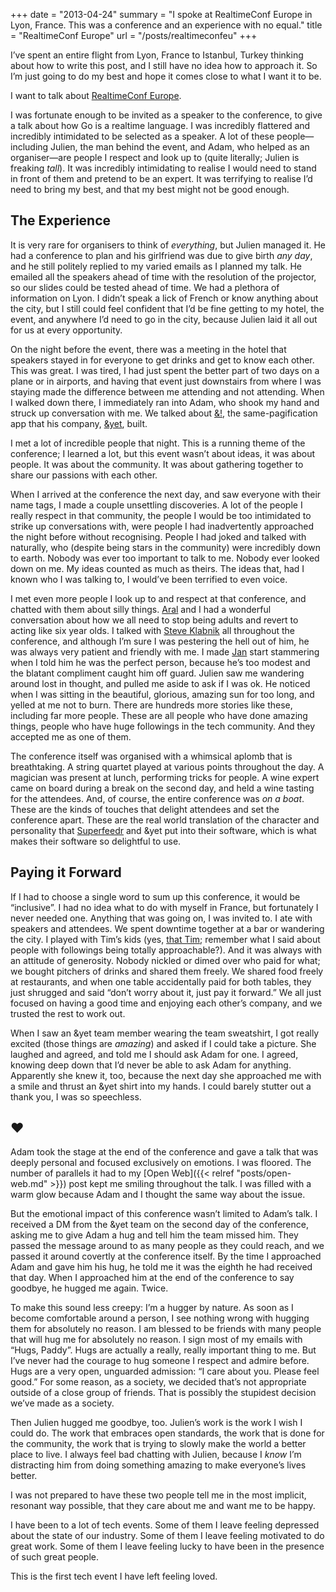 +++
date = "2013-04-24"
summary = "I spoke at RealtimeConf Europe in Lyon, France. This was a conference and an experience with no equal."
title = "RealtimeConf Europe"
url = "/posts/realtimeconfeu"
+++


I’ve spent an entire flight from Lyon, France to Istanbul, Turkey thinking about how to write this post, and I still have no idea how to approach it. So I’m just going to do my best and hope it comes close to what I want it to be.

I want to talk about [RealtimeConf Europe](http://realtimeconf.eu).

I was fortunate enough to be invited as a speaker to the conference, to give a talk about how Go is a realtime language. I was incredibly flattered and incredibly intimidated to be selected as a speaker. A lot of these people—including Julien, the man behind the event, and Adam, who helped as an organiser—are people I respect and look up to (quite literally; Julien is freaking _tall_). It was incredibly intimidating to realise I would need to stand in front of them and pretend to be an expert. It was terrifying to realise I’d need to bring my best, and that my best might not be good enough.

## The Experience

It is very rare for organisers to think of _everything_, but Julien managed it. He had a conference to plan and his girlfriend was due to give birth _any day_, and he still politely replied to my varied emails as I planned my talk. He emailed all the speakers ahead of time with the resolution of the projector, so our slides could be tested ahead of time. We had a plethora of information on Lyon. I didn’t speak a lick of French or know anything about the city, but I still could feel confident that I’d be fine getting to my hotel, the event, and anywhere I’d need to go in the city, because Julien laid it all out for us at every opportunity.

On the night before the event, there was a meeting in the hotel that speakers stayed in for everyone to get drinks and get to know each other. This was great. I was tired, I had just spent the better part of two days on a plane or in airports, and having that event just downstairs from where I was staying made the difference between me attending and not attending. When I walked down there, I immediately ran into Adam, who shook my hand and struck up conversation with me. We talked about [&!](http://andbang.com), the same-pagification app that his company, [&yet](http://andyet.com), built.

I met a lot of incredible people that night. This is a running theme of the conference; I learned a lot, but this event wasn’t about ideas, it was about people. It was about the community. It was about gathering together to share our passions with each other.

When I arrived at the conference the next day, and saw everyone with their name tags, I made a couple unsettling discoveries. A lot of the people I really respect in that community, the people I would be too intimidated to strike up conversations with, were people I had inadvertently approached the night before without recognising. People I had joked and talked with naturally, who (despite being stars in the community) were incredibly down to earth. Nobody was ever too important to talk to me. Nobody ever looked down on me. My ideas counted as much as theirs. The ideas that, had I known who I was talking to, I would’ve been terrified to even voice.

I met even more people I look up to and respect at that conference, and chatted with them about silly things. [Aral](https://twitter.com/aral) and I had a wonderful conversation about how we all need to stop being adults and revert to acting like six year olds. I talked with [Steve Klabnik](https://twitter.com/steveklabnik) all throughout the conference, and although I’m sure I was pestering the hell out of him, he was always very patient and friendly with me. I made [Jan](https://twitter.com/janl) start stammering when I told him he was the perfect person, because he’s too modest and the blatant compliment caught him off guard. Julien saw me wandering around lost in thought, and pulled me aside to ask if I was ok. He noticed when I was sitting in the beautiful, glorious, amazing sun for too long, and yelled at me not to burn. There are hundreds more stories like these, including far more people. These are all people who have done amazing things, people who have huge followings in the tech community. And they accepted me as one of them.

The conference itself was organised with a whimsical aplomb that is breathtaking. A string quartet played at various points throughout the day. A magician was present at lunch, performing tricks for people. A wine expert came on board during a break on the second day, and held a wine tasting for the attendees. And, of course, the entire conference was _on a boat_. These are the kinds of touches that delight attendees and set the conference apart. These are the real world translation of the character and personality that [Superfeedr](http://superfeedr.com) and &yet put into their software, which is what makes their software so delightful to use.

## Paying it Forward

If I had to choose a single word to sum up this conference, it would be “inclusive”. I had no idea what to do with myself in France, but fortunately I never needed one. Anything that was going on, I was invited to. I ate with speakers and attendees. We spent downtime together at a bar or wandering the city. I played with Tim’s kids (yes, [that Tim](https://twitter.com/creationix); remember what I said about people with followings being totally approachable?). And it was always with an attitude of generosity. Nobody nickled or dimed over who paid for what; we bought pitchers of drinks and shared them freely. We shared food freely at restaurants, and when one table accidentally paid for both tables, they just shrugged and said “don’t worry about it, just pay it forward.” We all just focused on having a good time and enjoying each other’s company, and we trusted the rest to work out.

When I saw an &yet team member wearing the team sweatshirt, I got really excited (those things are _amazing_) and asked if I could take a picture. She laughed and agreed, and told me I should ask Adam for one. I agreed, knowing deep down that I’d never be able to ask Adam for anything. Apparently she knew it, too, because the next day she approached me with a smile and thrust an &yet shirt into my hands. I could barely stutter out a thank you, I was so speechless.

## ♥

Adam took the stage at the end of the conference and gave a talk that was deeply personal and focused exclusively on emotions. I was floored. The number of parallels it had to my [Open Web]({{< relref "posts/open-web.md" >}}) post kept me smiling throughout the talk. I was filled with a warm glow because Adam and I thought the same way about the issue.

But the emotional impact of this conference wasn’t limited to Adam’s talk. I received a DM from the &yet team on the second day of the conference, asking me to give Adam a hug and tell him the team missed him. They passed the message around to as many people as they could reach, and we passed it around covertly at the conference itself. By the time I approached Adam and gave him his hug, he told me it was the eighth he had received that day. When I approached him at the end of the conference to say goodbye, he hugged me again. Twice.

To make this sound less creepy: I’m a hugger by nature. As soon as I become comfortable around a person, I see nothing wrong with hugging them for absolutely no reason. I am blessed to be friends with many people that will hug me for absolutely no reason. I sign most of my emails with “Hugs, Paddy”. Hugs are actually a really, really important thing to me. But I’ve never had the courage to hug someone I respect and admire before. Hugs are a very open, unguarded admission: “I care about you. Please feel good.” For some reason, as a society, we decided that’s not appropriate outside of a close group of friends. That is possibly the stupidest decision we’ve made as a society.

Then Julien hugged me goodbye, too. Julien’s work is the work I wish I could do. The work that embraces open standards, the work that is done for the community, the work that is trying to slowly make the world a better place to live. I always feel bad chatting with Julien, because I _know_ I’m distracting him from doing something amazing to make everyone’s lives better.

I was not prepared to have these two people tell me in the most implicit, resonant way possible, that they care about me and want me to be happy.

I have been to a lot of tech events. Some of them I leave feeling depressed about the state of our industry. Some of them I leave feeling motivated to do great work. Some of them I leave feeling lucky to have been in the presence of such great people.

This is the first tech event I have left feeling loved.
